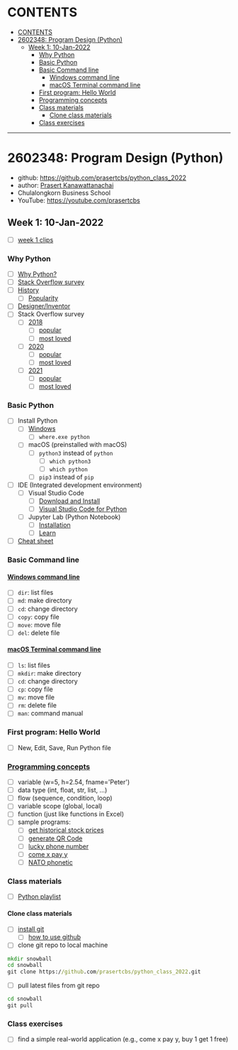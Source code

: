 # CONTENTS
- [CONTENTS](#contents)
- [2602348: Program Design (Python)](#2602348-program-design-python)
  - [Week 1: 10-Jan-2022](#week-1-10-jan-2022)
    - [Why Python](#why-python)
    - [Basic Python](#basic-python)
    - [Basic Command line](#basic-command-line)
      - [Windows command line](#windows-command-line)
      - [macOS Terminal command line](#macos-terminal-command-line)
    - [First program: Hello World](#first-program-hello-world)
    - [Programming concepts](#programming-concepts)
    - [Class materials](#class-materials)
      - [Clone class materials](#clone-class-materials)
    - [Class exercises](#class-exercises)

---
# 2602348: Program Design (Python)
* github: https://github.com/prasertcbs/python_class_2022
* author: [Prasert Kanawattanachai](mailto:prasert.k@chula.ac.th)
* Chulalongkorn Business School
* YouTube: https://youtube.com/prasertcbs
## Week 1: 10-Jan-2022
* [ ] [week 1 clips](https://github.com/prasertcbs/python_class_2022/blob/main/week1_clips.md)
### Why Python
* [ ] [Why Python?](https://realpython.com/world-class-companies-using-python/)
* [ ] [Stack Overflow survey](https://insights.stackoverflow.com/survey/2021#most-popular-technologies)
* [ ] [History](https://en.wikipedia.org/wiki/Python_(programming_language))
  * [ ] [Popularity](https://en.wikipedia.org/wiki/Python_(programming_language)#Popularity)
* [ ] [Designer/Inventor](https://en.wikipedia.org/wiki/Guido_van_Rossum)
* [ ] Stack Overflow survey
  * [ ] [2018](https://insights.stackoverflow.com/survey/2018#technology)
    * [ ] [popular](https://insights.stackoverflow.com/survey/2018#technology-_-databases)
    * [ ] [most loved](https://insights.stackoverflow.com/survey/2018#technology-_-most-loved-dreaded-and-wanted-databases)
  * [ ] [2020](https://insights.stackoverflow.com/survey/2020#most-popular-technologies)
    * [ ] [popular](https://insights.stackoverflow.com/survey/2020#technology-databases)
    * [ ] [most loved](https://insights.stackoverflow.com/survey/2020#technology-most-loved-dreaded-and-wanted-databases)
  * [ ] [2021](https://insights.stackoverflow.com/survey/2021#technology-most-popular-technologies)
    * [ ] [popular](https://insights.stackoverflow.com/survey/2021#section-most-popular-technologies-databases)
    * [ ] [most loved](https://insights.stackoverflow.com/survey/2021#section-most-popular-technologies-databases)
### Basic Python
* [ ] Install Python
  * [ ] [Windows](https://youtu.be/NxIwWGKuSco)
    * [ ] `where.exe python`
  * [ ] macOS (preinstalled with macOS)
    * [ ] `python3` instead of `python`
      * [ ] `which python3`
      * [ ] `which python`
    * [ ] `pip3` instead of `pip`
* [ ] IDE (Integrated development environment)
  * [ ] Visual Studio Code
    * [ ] [Download and Install](https://www.youtube.com/playlist?list=PLoTScYm9O0GEo8pnhJb-m-MGVGDvGb4bB)
    * [ ] [Visual Studio Code for Python](https://www.youtube.com/watch?v=D2Q_P5BcgpU&list=PLoTScYm9O0GE-HoYQYU2lsIQblP430ypV)
  * [ ] Jupyter Lab (Python Notebook)
    * [ ] [Installation](https://www.youtube.com/watch?v=TAZluNvUgds&list=PLoTScYm9O0GEour5CiwfSnoutg3RyA76O&index=2)
    * [ ] [Learn](https://www.youtube.com/watch?v=3PkMNsUCAM0&list=PLoTScYm9O0GEour5CiwfSnoutg3RyA76O)
* [ ] [Cheat sheet](https://cheatography.com/sschaub/cheat-sheets/essential-python/)
### Basic Command line
#### [Windows command line](https://www.youtube.com/watch?v=C5fCLAA7Mmc&list=PLoTScYm9O0GGpQRdTu3Y8sGA8MsBuojhV)
* [ ] `dir`: list files
* [ ] `md`: make directory
* [ ] `cd`: change directory
* [ ] `copy`: copy file
* [ ] `move`: move file
* [ ] `del`: delete file
#### [macOS Terminal command line](https://www.youtube.com/watch?v=-5SI3xFM_3E&list=PLoTScYm9O0GGWXd_4sYsADmM4og6vU1Zh)
* [ ] `ls`: list files
* [ ] `mkdir`: make directory
* [ ] `cd`: change directory
* [ ] `cp`: copy file
* [ ] `mv`: move file
* [ ] `rm`: delete file
* [ ] `man`: command manual
### First program: Hello World
* [ ] New, Edit, Save, Run Python file
### [Programming concepts](https://www.youtube.com/watch?v=bu6kwrpOqFM&list=PLoTScYm9O0GH4YQs9t4tf2RIYolHt_YwW)
* [ ] variable (w=5, h=2.54, fname='Peter')
* [ ] data type (int, float, str, list, ...)
* [ ] flow (sequence, condition, loop)
* [ ] variable scope (global, local)
* [ ] function (just like functions in Excel)
* [ ] sample programs:
  * [ ] [get historical stock prices](https://www.youtube.com/watch?v=U2YMOfGcsvg)
  * [ ] [generate QR Code](https://youtu.be/zjGXl3iLCs8)
  * [ ] [lucky phone number](https://youtu.be/OK5lP47wd3k)
  * [ ] [come x pay y](https://youtu.be/qqk0iTdmeTA)
  * [ ] [NATO phonetic](https://youtu.be/3sofYly_vxA)
### Class materials
* [ ] [Python playlist](https://www.youtube.com/playlist?list=PLoTScYm9O0GH4YQs9t4tf2RIYolHt_YwW)
#### Clone class materials
* [ ] [install git](https://www.git-scm.com/)
  * [ ] [how to use github](https://www.youtube.com/watch?v=hSQgAA8bj6I&list=PLoTScYm9O0GGsV1ZAyP4m_iyAbflQrKrX)
* [ ] clone git repo to local machine
```bat
mkdir snowball
cd snowball
git clone https://github.com/prasertcbs/python_class_2022.git
```
* [ ] pull latest files from git repo
```bat
cd snowball
git pull
```
### Class exercises
* [ ] find a simple real-world application (e.g., come x pay y, buy 1 get 1 free) 